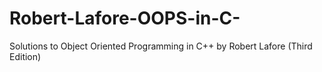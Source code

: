# Robert-Lafore-OOPS-in-C-
Solutions to Object Oriented Programming in C++ by Robert Lafore (Third Edition)
